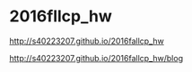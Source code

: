 # 2016fllcp_hw



http://s40223207.github.io/2016fallcp_hw

http://s40223207.github.io/2016fallcp_hw/blog
